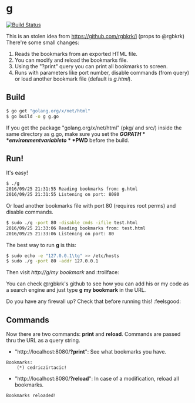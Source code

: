 # g
[![Build Status](https://travis-ci.org/cedriczirtacic/g.go.svg?branch=master)](https://travis-ci.org/cedriczirtacic/g.go)

This is an stolen idea from https://github.com/rgbkrk/i (props to @rgbkrk)
There're some small changes:

1. Reads the bookmarks from an exported HTML file.
2. You can modify and reload the bookmarks file.
3. Using the "?print" query you can print all bookmarks to screen.
3. Runs with parameters like port number, disable commands (from query) or load another bookmark file (default is *g.html*).


## Build
```bash
$ go get "golang.org/x/net/html"
$ go build -o g g.go
```
If you get the package "golang.org/x/net/html" (pkg/ and src/) inside the same directory as g.go, make sure you set the **$GOPATH** environment variable to **$PWD** before the build.

## Run!
It's easy!
```bash
$ ./g
2016/09/25 21:31:55 Reading bookmarks from: g.html
2016/09/25 21:31:55 Listening on port: 8080
```
Or load another bookmarks file with port 80 (requires root perms) and disable commands.
```bash
$ sudo ./g -port 80 -disable_cmds -ifile test.html
2016/09/25 21:33:06 Reading bookmarks from: test.html
2016/09/25 21:33:06 Listening on port: 80
```
The best way to run **g** is this:
```bash
$ sudo echo -e "127.0.0.1\tg" >> /etc/hosts
$ sudo ./g -port 80 -addr 127.0.0.1
```
Then visit *http://g/my bookmark* and :trollface:

You can check @rgbkrk's github to see how you can add his or my code as a search engine and just type **g my bookmark** in the URL.

Do you have any firewall up? Check that before running this! :feelsgood:

## Commands
Now there are two commands: **print** and **reload**. Commands are passed thru the URL as a query string.

* "http://localhost:8080/**?print**": See what bookmarks you have.
```
Bookmarks:
	(*) cedriczirtacic!
```
* "http://localhost:8080/**?reload**": In case of a modification, reload all bookmarks.
```
Bookmarks reloaded!
```

